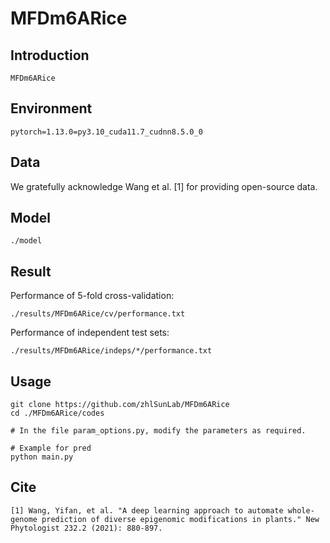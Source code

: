 # MFDm6ARice

## Introduction

```text
MFDm6ARice
```

## Environment

```text
pytorch=1.13.0=py3.10_cuda11.7_cudnn8.5.0_0
```

## Data

We gratefully acknowledge Wang et al. [1] for providing open-source data.

## Model

```path
./model
```

## Result

Performance of 5-fold cross-validation:

```path
./results/MFDm6ARice/cv/performance.txt
```

Performance of independent test sets:

```path
./results/MFDm6ARice/indeps/*/performance.txt
```

## Usage

```shell
git clone https://github.com/zhlSunLab/MFDm6ARice
cd ./MFDm6ARice/codes

# In the file param_options.py, modify the parameters as required.

# Example for pred
python main.py
```

## Cite

```cite
[1] Wang, Yifan, et al. "A deep learning approach to automate whole‐genome prediction of diverse epigenomic modifications in plants." New Phytologist 232.2 (2021): 880-897.
```
